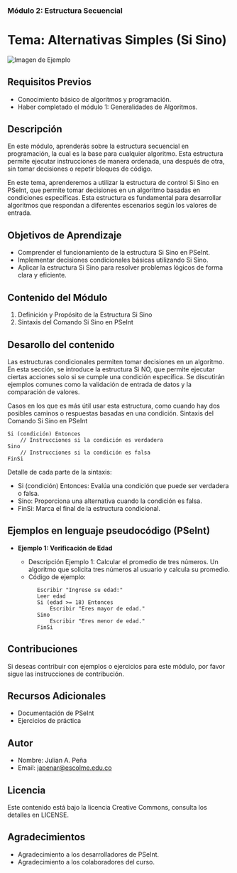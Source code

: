 ### Módulo 2: Estructura Secuencial

# Tema: Alternativas Simples (Si Sino)

![Imagen de Ejemplo](recursos/img/algoritmo.png)

## Requisitos Previos
- Conocimiento básico de algoritmos y programación.
- Haber completado el módulo 1: Generalidades de Algoritmos.

## Descripción
En este módulo, aprenderás sobre la estructura secuencial en programación, la cual es la base para cualquier algoritmo. Esta estructura permite ejecutar instrucciones de manera ordenada, una después de otra, sin tomar decisiones o repetir bloques de código.

En este tema, aprenderemos a utilizar la estructura de control Si Sino en PSeInt, que permite tomar decisiones en un algoritmo basadas en condiciones específicas. Esta estructura es fundamental para desarrollar algoritmos que respondan a diferentes escenarios según los valores de entrada.


## Objetivos de Aprendizaje
- Comprender el funcionamiento de la estructura Si Sino en PSeInt.
- Implementar decisiones condicionales básicas utilizando Si Sino.
- Aplicar la estructura Si Sino para resolver problemas lógicos de forma clara y eficiente.
## Contenido del Módulo
1. Definición y Propósito de la Estructura Si Sino
2. Sintaxis del Comando Si Sino en PSeInt

## Desarollo del contenido

Las estructuras condicionales permiten tomar decisiones en un algoritmo. En esta sección, se introduce la estructura Si NO, que permite ejecutar ciertas acciones solo si se cumple una condición específica. Se discutirán ejemplos comunes como la validación de entrada de datos y la comparación de valores.

Casos en los que es más útil usar esta estructura, como cuando hay dos posibles caminos o respuestas basadas en una condición.
Sintaxis del Comando Si Sino en PSeInt

```pseudocode
Si (condición) Entonces
    // Instrucciones si la condición es verdadera
Sino
    // Instrucciones si la condición es falsa
FinSi
```
Detalle de cada parte de la sintaxis:
- Si (condición) Entonces: Evalúa una condición que puede ser verdadera o falsa.
- Sino: Proporciona una alternativa cuando la condición es falsa.
- FinSi: Marca el final de la estructura condicional.

## Ejemplos en lenguaje pseudocódigo (PSeInt)

- **Ejemplo 1: Verificación de Edad**

  - Descripción Ejemplo 1: Calcular el promedio de tres números. Un algoritmo que solicita tres números al usuario y calcula su promedio.
  - Código de ejemplo:
  ```pseudocode
        Escribir "Ingrese su edad:"
        Leer edad
        Si (edad >= 18) Entonces
            Escribir "Eres mayor de edad."
        Sino
            Escribir "Eres menor de edad."
        FinSi

  ```
  
## Contribuciones
Si deseas contribuir con ejemplos o ejercicios para este módulo, por favor sigue las instrucciones de contribución.

## Recursos Adicionales
- Documentación de PSeInt
- Ejercicios de práctica

## Autor

- Nombre: Julian A. Peña
- Email: japenar@escolme.edu.co

## Licencia
Este contenido está bajo la licencia Creative Commons, consulta los detalles en LICENSE.

## Agradecimientos
- Agradecimiento a los desarrolladores de PSeInt.
- Agradecimiento a los colaboradores del curso.